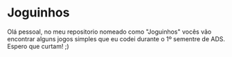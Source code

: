 # Joguinhos

Olá pessoal, no meu repositorio nomeado como "Joguinhos" vocês vão encontrar alguns jogos simples que eu codei durante o 1º sementre de ADS.
Espero que curtam! ;)
